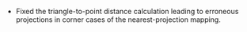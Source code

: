 - Fixed the triangle-to-point distance calculation leading to erroneous projections in corner cases of the nearest-projection mapping.
